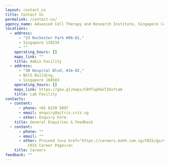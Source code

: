 ```yaml
---
layout: contact_us
title: Contact Us
permalink: /contact-us/
agency_name: Advanced Cell Therapy and Research Institute, Singapore (ACTRIS)
locations:
  - address:
      - "23 Rochester Park #06-01,"
      - Singapore 139234
      - ""
    operating_hours: []
    maps_link: ""
    title: Admin Facility
  - address:
      - "30 Hospital Blvd, #16-02,"
      - NCCS Building,
      - Singapore 168583
    operating_hours: []
    maps_link: https://goo.gl/maps/C8VfxphGxT2GsfcaA
    title: Lab Facility
contacts:
  - content:
      - phone: +65 6239 5097
      - email: enquiry@actris.cris.sg
      - other: Enquiry Form
    title: General Enquiries & Feedback
  - content:
      - phone: ""
      - email: ""
      - other: Proceed to<a href="https://careers.mohh.com.sg/CRIS/go/CRIS/680844/">
          CRIS Career Page</a>
    title: Careers
feedback: ""
---
```

